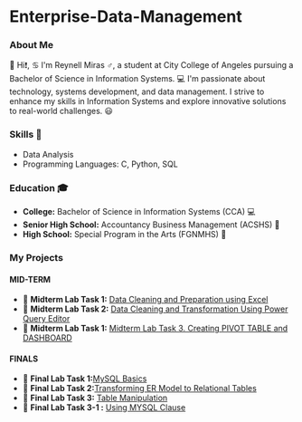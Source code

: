 # Enterprise-Data-Management

### About Me
👋 Hi❗, ♋ I'm Reynell Miras ♂️, a student at City College of Angeles pursuing a Bachelor of Science in Information Systems. 💻 I'm passionate about technology, systems development, and data management. I strive to enhance my skills in Information Systems and explore innovative solutions to real-world challenges. 😃

### Skills 💪
- Data Analysis
- Programming Languages: C, Python, SQL

### Education 🎓
- **College:** Bachelor of Science in Information Systems (CCA) 💻
- **Senior High School:** Accountancy Business Management (ACSHS) 🧾
- **High School:** Special Program in the Arts (FGNMHS) 🎨

### My Projects 
#### MID-TERM
- 📂 **Midterm Lab Task 1:** [Data Cleaning and Preparation using Excel](https://github.com/ReynellMiras24-103/Enterprise-Data-Management/tree/9ecab0a36b6d6305b8069ee1c765bad0e28c3225/Midterm%20Lab%20Task%201)
- 📂 **Midterm Lab Task 2:** [Data Cleaning and Transformation Using Power Query Editor](https://github.com/ReynellMiras24-103/Enterprise-Data-Management/tree/f94f2d7a7a4f092c773e5ade4bcdf7591df36dad/Mid%20Term%20Lab%20Task%202)
- 📂 **Midterm Lab Task 1:** [Midterm Lab Task 3. Creating PIVOT TABLE and DASHBOARD
](https://github.com/ReynellMiras24-103/Enterprise-Data-Management/blob/35027bc114b232225dd2d6f1f06dc676e5486502/Mid%20Term%20Lab%203/README.md)

#### FINALS 
- 📂 **Final Lab Task 1:**[MySQL Basics](https://github.com/ReynellMiras24-103/Enterprise-Data-Management/blob/20a062a9de1f3836e3d775ef77071eb058209d09/Final%20Lab%20Task%201%20/README.md)
- 📂 **Final Lab Task 2:**[Transforming ER Model to Relational Tables](https://github.com/ReynellMiras24-103/Enterprise-Data-Management/blob/f531bc63df23f3f74701cbcd7097e1f82e808c27/Final%20Lab%20Task%202/README.md)
- 📂 **Final Lab Task 3:** [Table Manipulation](https://github.com/ReynellMiras24-103/Enterprise-Data-Management/blob/658976c086ebea8d85bcf00630f1b992c1923f8d/Final%20Lab%20Task%203/README.md)
- 📂 **Final Lab Task 3-1 :** [Using MYSQL Clause](https://github.com/ReynellMiras24-103/Enterprise-Data-Management/tree/2c1668df81a641e1066344388b4cbe9d855adea4/Final%20Task%203-1)
